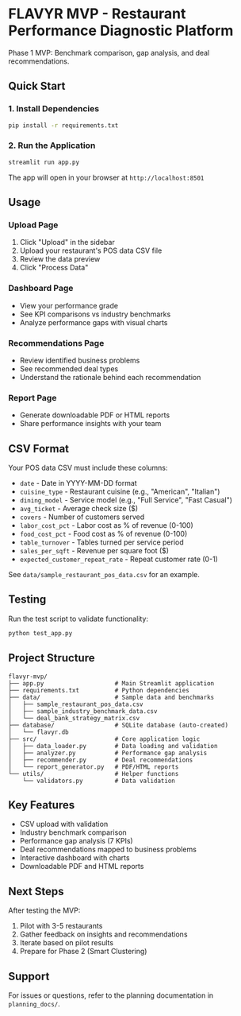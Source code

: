 # FLAVYR MVP - Restaurant Performance Diagnostic Platform

Phase 1 MVP: Benchmark comparison, gap analysis, and deal recommendations.

## Quick Start

### 1. Install Dependencies

```bash
pip install -r requirements.txt
```

### 2. Run the Application

```bash
streamlit run app.py
```

The app will open in your browser at `http://localhost:8501`

## Usage

### Upload Page
1. Click "Upload" in the sidebar
2. Upload your restaurant's POS data CSV file
3. Review the data preview
4. Click "Process Data"

### Dashboard Page
- View your performance grade
- See KPI comparisons vs industry benchmarks
- Analyze performance gaps with visual charts

### Recommendations Page
- Review identified business problems
- See recommended deal types
- Understand the rationale behind each recommendation

### Report Page
- Generate downloadable PDF or HTML reports
- Share performance insights with your team

## CSV Format

Your POS data CSV must include these columns:

- `date` - Date in YYYY-MM-DD format
- `cuisine_type` - Restaurant cuisine (e.g., "American", "Italian")
- `dining_model` - Service model (e.g., "Full Service", "Fast Casual")
- `avg_ticket` - Average check size ($)
- `covers` - Number of customers served
- `labor_cost_pct` - Labor cost as % of revenue (0-100)
- `food_cost_pct` - Food cost as % of revenue (0-100)
- `table_turnover` - Tables turned per service period
- `sales_per_sqft` - Revenue per square foot ($)
- `expected_customer_repeat_rate` - Repeat customer rate (0-1)

See `data/sample_restaurant_pos_data.csv` for an example.

## Testing

Run the test script to validate functionality:

```bash
python test_app.py
```

## Project Structure

```
flavyr-mvp/
├── app.py                    # Main Streamlit application
├── requirements.txt          # Python dependencies
├── data/                     # Sample data and benchmarks
│   ├── sample_restaurant_pos_data.csv
│   ├── sample_industry_benchmark_data.csv
│   └── deal_bank_strategy_matrix.csv
├── database/                 # SQLite database (auto-created)
│   └── flavyr.db
├── src/                      # Core application logic
│   ├── data_loader.py        # Data loading and validation
│   ├── analyzer.py           # Performance gap analysis
│   ├── recommender.py        # Deal recommendations
│   └── report_generator.py   # PDF/HTML reports
└── utils/                    # Helper functions
    └── validators.py         # Data validation
```

## Key Features

- CSV upload with validation
- Industry benchmark comparison
- Performance gap analysis (7 KPIs)
- Deal recommendations mapped to business problems
- Interactive dashboard with charts
- Downloadable PDF and HTML reports

## Next Steps

After testing the MVP:
1. Pilot with 3-5 restaurants
2. Gather feedback on insights and recommendations
3. Iterate based on pilot results
4. Prepare for Phase 2 (Smart Clustering)

## Support

For issues or questions, refer to the planning documentation in `planning_docs/`.
